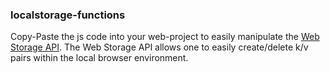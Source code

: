 ### localstorage-functions

Copy-Paste the js code into your web-project to easily manipulate the [Web Storage API](https://developer.mozilla.org/en-US/docs/Web/API/Web_Storage_API/Using_the_Web_Storage_API). The Web Storage API allows one to easily create/delete k/v pairs within the local browser environment.